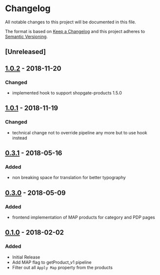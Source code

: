 # Changelog

All notable changes to this project will be documented in this file.

The format is based on [Keep a Changelog](http://keepachangelog.com/) and this project adheres to [Semantic Versioning](http://semver.org/).
## [Unreleased]

## [1.0.2] - 2018-11-20
### Changed
- implemented hook to support shopgate-products 1.5.0

## [1.0.1] - 2018-11-19
### Changed
- technical change not to override pipeline any more but to use hook instead

## [0.3.1] - 2018-05-16
### Added
- non breaking space for translation for better typography

## [0.3.0] - 2018-05-09
### Added
- frontend implementation of MAP products for category and PDP pages

## [0.1.0] - 2018-02-02
### Added
- Initial Release
- Add MAP flag to getProduct_v1 pipeline
- Filter out all `Apply Map` property from the products

[1.0.2]: https://github.com/shopgate/ext-minimum-advertising-pricing/compare/v1.0.1...v1.0.2
[1.0.1]: https://github.com/shopgate/ext-minimum-advertising-pricing/compare/0.3.1...v1.0.1
[0.3.1]: https://github.com/shopgate/ext-minimum-advertising-pricing/compare/v0.3.0...0.3.1
[0.3.0]: https://github.com/shopgate/ext-minimum-advertising-pricing/compare/v0.1.0...v0.3.0
[0.1.0]: https://github.com/shopgate/ext-minimum-advertising-pricing/tree/v0.1.0
